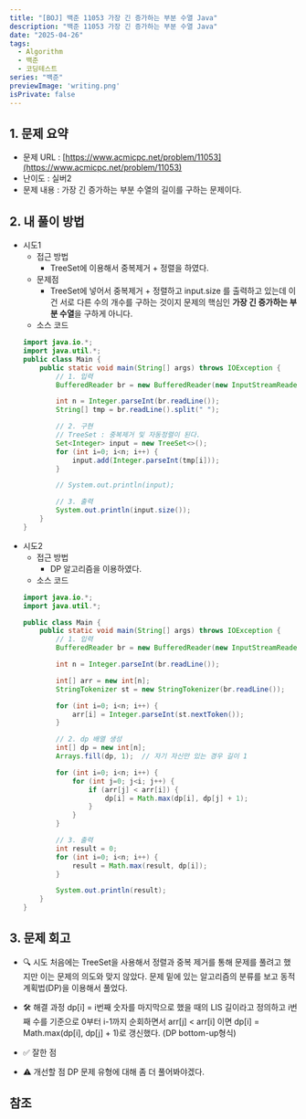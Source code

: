 ```yaml
---
title: "[BOJ] 백준 11053 가장 긴 증가하는 부분 수열 Java"
description: "백준 11053 가장 긴 증가하는 부분 수열 Java"
date: "2025-04-26"
tags:
  - Algorithm
  - 백준
  - 코딩테스트
series: "백준"
previewImage: 'writing.png'
isPrivate: false
---
```


## 1. 문제 요약
+ 문제 URL : [https://www.acmicpc.net/problem/11053](https://www.acmicpc.net/problem/11053)
+ 난이도 : 실버2 
+ 문제 내용 : 가장 긴 증가하는 부분 수열의 길이를 구하는 문제이다.

## 2. 내 풀이 방법
+ 시도1
    + 접근 방법
        + TreeSet에 이용해서 중복제거 + 정렬을 하였다.
    + 문제점
        + TreeSet에 넣어서 중복제거 + 정렬하고 input.size 를 출력하고 있는데
          이건 서로 다른 수의 개수를 구하는 것이지 문제의 핵심인 **가장 긴 증가하는 부분 수열**을 구하게 아니다.
    + 소스 코드
    ```java
    import java.io.*;
    import java.util.*;
    public class Main {
        public static void main(String[] args) throws IOException {
            // 1. 입력
            BufferedReader br = new BufferedReader(new InputStreamReader(System.in));

            int n = Integer.parseInt(br.readLine());
            String[] tmp = br.readLine().split(" ");

            // 2. 구현
            // TreeSet : 중복제거 및 자동정렬이 된다.
            Set<Integer> input = new TreeSet<>();
            for (int i=0; i<n; i++) {
                input.add(Integer.parseInt(tmp[i]));
            }

            // System.out.println(input);

            // 3. 출력
            System.out.println(input.size());
        }
    }
    ```
+ 시도2
    + 접근 방법
        + DP 알고리즘을 이용하였다.
    + 소스 코드
    ```java
    import java.io.*;
    import java.util.*;

    public class Main {
        public static void main(String[] args) throws IOException {
            // 1. 입력
            BufferedReader br = new BufferedReader(new InputStreamReader(System.in));

            int n = Integer.parseInt(br.readLine());

            int[] arr = new int[n];
            StringTokenizer st = new StringTokenizer(br.readLine());

            for (int i=0; i<n; i++) {
                arr[i] = Integer.parseInt(st.nextToken());
            }

            // 2. dp 배열 생성
            int[] dp = new int[n];
            Arrays.fill(dp, 1);  // 자기 자신만 있는 경우 길이 1

            for (int i=0; i<n; i++) {
                for (int j=0; j<i; j++) {
                    if (arr[j] < arr[i]) {
                        dp[i] = Math.max(dp[i], dp[j] + 1);
                    }
                }
            }

            // 3. 출력
            int result = 0;
            for (int i=0; i<n; i++) {
                result = Math.max(result, dp[i]);
            }

            System.out.println(result);
        }
    }
    ``` 

## 3. 문제 회고
+ 🔍 시도
처음에는 TreeSet을 사용해서 정렬과 중복 제거를 통해 문제를 풀려고 했지만 이는 문제의 의도와 맞지 않았다.
문제 밑에 있는 알고리즘의 분류를 보고 동적 계획법(DP)을 이용해서 풀었다.

+ 🛠 해결 과정
dp[i] = i번째 숫자를 마지막으로 했을 때의 LIS 길이라고 정의하고 i번째 수를 기준으로 0부터 i-1까지 순회하면서
arr[j] < arr[i] 이면 dp[i] = Math.max(dp[i], dp[j] + 1)로 갱신했다. (DP bottom-up형식)

+ ✅ 잘한 점

+ ⚠ 개선할 점
DP 문제 유형에 대해 좀 더 풀어봐야겠다.


## 참조